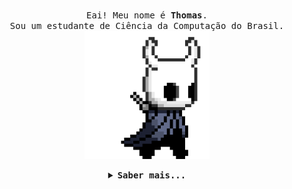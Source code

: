 <p align="center">
  <br>
  <samp>
    Eai! Meu nome é <b>Thomas</b>.
    <br>Sou um estudante de Ciência da Computação do Brasil.<br>

</samp>

  <img src="./assets/hk.gif" width="200"/>

</p>


<details align="center">

<summary> <b> <samp> Saber mais... </samp></b></summary>
<br><br>
Tecnologias Mais Utilizadas :computer:
<br><br>
<p align="center">
  <img src="https://github-readme-stats.vercel.app/api/top-langs/?username=ThRnk&theme=dark" /> 

</p> 

<br>
Github Stats :mega:
<br><br>
<p align="center">
  <img src="https://github-readme-stats.vercel.app/api?username=ThRnk&count_private=true&theme=dark&show_icons=true" /> 

</p> 

</details>

 
 

